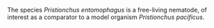 [//]: # (Created by ./bin/manage_files.pl from ./species/Pristionchus_entomophagus/Pristionchus_entomophagus.about.html on Thu Jun 11 13:45:21 2020)
The species _Pristionchus entomophagus_ is a free-living nematode, of interest as a comparator to a model organism _Pristionchus pacificus_.
